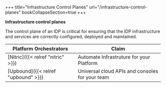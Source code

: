+++
title="Infrastructure Control Planes"
url="/infrastructure-control-planes"
bookCollapseSection=true
+++

**Infrastructure control planes**

The control plane of an IDP is critical for ensuring that the IDP infrastructure and services are correctly configured, deployed and maintained.

| **Platform Orchestrators**          | **Claim**                                       |
| ----------------------------------- | ----------------------------------------------- |
| [Nitric]({{< relref "nitric" >}})   | Automate Infrastruture for your Platform        |
| [Upbound]({{< relref "upbound" >}}) | Universal cloud APIs and consoles for your team |
